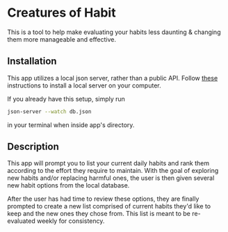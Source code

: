 # Creatures of Habit 

This is a tool to help make evaluating your habits less daunting & changing them more manageable and effective.

## Installation

This app utilizes a local json server, rather than a public API. Follow [these](https://www.npmjs.com/package/json-server) instructions to install a local server on your computer. 

If you already have this setup, simply run

```bash
json-server --watch db.json
```

in your terminal when inside app's directory.

## Description

This app will prompt you to list your current daily habits and rank them according to the effort they require to maintain.
With the goal of exploring new habits and/or replacing harmful ones, the user is then given several new habit options from the local database. 

After the user has had time to review these options, they are finally prompted to create a new list comprised of current habits they'd like to keep and the new ones they chose from. This list is meant to be re-evaluated weekly for consistency.